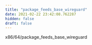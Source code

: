 ```yaml
---
title: "package_feeds_base_wireguard"
date: 2021-02-22 23:42:08.762287
hidden: false
draft: false
---
```


x86/64/package_feeds_base_wireguard

